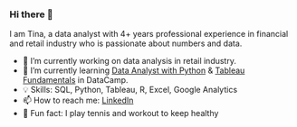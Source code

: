 ### Hi there 👋

I am Tina, a data analyst with 4+ years professional experience in financial and retail industry who is passionate about numbers and data.


- 🔭 I’m currently working on data analysis in retail industry. 
- 🌱 I’m currently learning [Data Analyst with Python](https://app.datacamp.com/learn/career-tracks/data-analyst-with-python) & [Tableau Fundamentals](https://app.datacamp.com/learn/skill-tracks/tableau-fundamentals) in DataCamp.
- 💡 Skills: SQL, Python, Tableau, R, Excel, Google Analytics
- 📫 How to reach me: [LinkedIn](https://www.linkedin.com/in/tina-huang-70114b196/)
- 💚 Fun fact: I play tennis and workout to keep healthy

